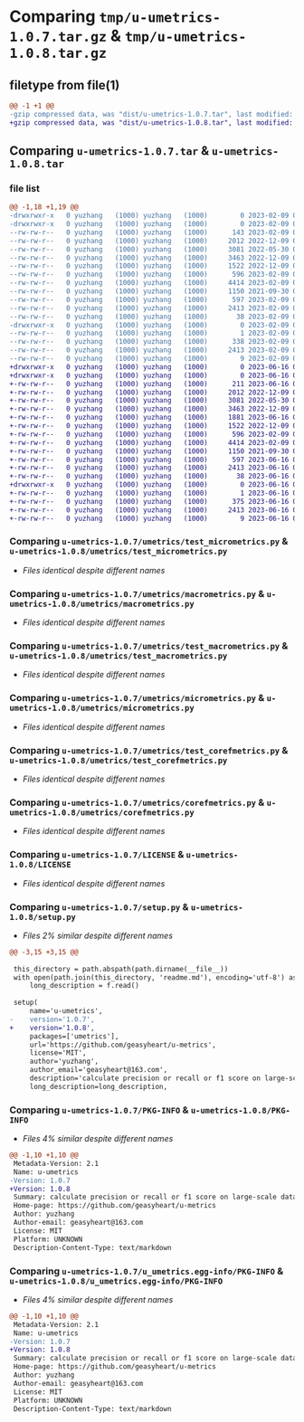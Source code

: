 # Comparing `tmp/u-umetrics-1.0.7.tar.gz` & `tmp/u-umetrics-1.0.8.tar.gz`

## filetype from file(1)

```diff
@@ -1 +1 @@
-gzip compressed data, was "dist/u-umetrics-1.0.7.tar", last modified: Thu Feb  9 06:08:40 2023, max compression
+gzip compressed data, was "dist/u-umetrics-1.0.8.tar", last modified: Fri Jun 16 08:27:36 2023, max compression
```

## Comparing `u-umetrics-1.0.7.tar` & `u-umetrics-1.0.8.tar`

### file list

```diff
@@ -1,18 +1,19 @@
-drwxrwxr-x   0 yuzhang   (1000) yuzhang   (1000)        0 2023-02-09 06:08:40.000000 u-umetrics-1.0.7/
-drwxrwxr-x   0 yuzhang   (1000) yuzhang   (1000)        0 2023-02-09 06:08:40.000000 u-umetrics-1.0.7/umetrics/
--rw-rw-r--   0 yuzhang   (1000) yuzhang   (1000)      143 2023-02-09 06:04:53.000000 u-umetrics-1.0.7/umetrics/__init__.py
--rw-rw-r--   0 yuzhang   (1000) yuzhang   (1000)     2012 2022-12-09 05:56:16.000000 u-umetrics-1.0.7/umetrics/test_micrometrics.py
--rw-rw-r--   0 yuzhang   (1000) yuzhang   (1000)     3081 2022-05-30 03:55:51.000000 u-umetrics-1.0.7/umetrics/macrometrics.py
--rw-rw-r--   0 yuzhang   (1000) yuzhang   (1000)     3463 2022-12-09 02:59:47.000000 u-umetrics-1.0.7/umetrics/test_macrometrics.py
--rw-rw-r--   0 yuzhang   (1000) yuzhang   (1000)     1522 2022-12-09 02:57:10.000000 u-umetrics-1.0.7/umetrics/micrometrics.py
--rw-rw-r--   0 yuzhang   (1000) yuzhang   (1000)      596 2023-02-09 06:05:07.000000 u-umetrics-1.0.7/umetrics/test_corefmetrics.py
--rw-rw-r--   0 yuzhang   (1000) yuzhang   (1000)     4414 2023-02-09 06:03:29.000000 u-umetrics-1.0.7/umetrics/corefmetrics.py
--rw-rw-r--   0 yuzhang   (1000) yuzhang   (1000)     1150 2021-09-30 08:10:24.000000 u-umetrics-1.0.7/LICENSE
--rw-rw-r--   0 yuzhang   (1000) yuzhang   (1000)      597 2023-02-09 06:06:42.000000 u-umetrics-1.0.7/setup.py
--rw-rw-r--   0 yuzhang   (1000) yuzhang   (1000)     2413 2023-02-09 06:08:40.000000 u-umetrics-1.0.7/PKG-INFO
--rw-rw-r--   0 yuzhang   (1000) yuzhang   (1000)       38 2023-02-09 06:08:40.000000 u-umetrics-1.0.7/setup.cfg
-drwxrwxr-x   0 yuzhang   (1000) yuzhang   (1000)        0 2023-02-09 06:08:40.000000 u-umetrics-1.0.7/u_umetrics.egg-info/
--rw-rw-r--   0 yuzhang   (1000) yuzhang   (1000)        1 2023-02-09 06:08:40.000000 u-umetrics-1.0.7/u_umetrics.egg-info/dependency_links.txt
--rw-rw-r--   0 yuzhang   (1000) yuzhang   (1000)      338 2023-02-09 06:08:40.000000 u-umetrics-1.0.7/u_umetrics.egg-info/SOURCES.txt
--rw-rw-r--   0 yuzhang   (1000) yuzhang   (1000)     2413 2023-02-09 06:08:40.000000 u-umetrics-1.0.7/u_umetrics.egg-info/PKG-INFO
--rw-rw-r--   0 yuzhang   (1000) yuzhang   (1000)        9 2023-02-09 06:08:40.000000 u-umetrics-1.0.7/u_umetrics.egg-info/top_level.txt
+drwxrwxr-x   0 yuzhang   (1000) yuzhang   (1000)        0 2023-06-16 08:27:36.000000 u-umetrics-1.0.8/
+drwxrwxr-x   0 yuzhang   (1000) yuzhang   (1000)        0 2023-06-16 08:27:36.000000 u-umetrics-1.0.8/umetrics/
+-rw-rw-r--   0 yuzhang   (1000) yuzhang   (1000)      211 2023-06-16 08:26:51.000000 u-umetrics-1.0.8/umetrics/__init__.py
+-rw-rw-r--   0 yuzhang   (1000) yuzhang   (1000)     2012 2022-12-09 05:56:16.000000 u-umetrics-1.0.8/umetrics/test_micrometrics.py
+-rw-rw-r--   0 yuzhang   (1000) yuzhang   (1000)     3081 2022-05-30 03:55:51.000000 u-umetrics-1.0.8/umetrics/macrometrics.py
+-rw-rw-r--   0 yuzhang   (1000) yuzhang   (1000)     3463 2022-12-09 02:59:47.000000 u-umetrics-1.0.8/umetrics/test_macrometrics.py
+-rw-rw-r--   0 yuzhang   (1000) yuzhang   (1000)     1881 2023-06-16 08:26:51.000000 u-umetrics-1.0.8/umetrics/multi_label_class_metric.py
+-rw-rw-r--   0 yuzhang   (1000) yuzhang   (1000)     1522 2022-12-09 02:57:10.000000 u-umetrics-1.0.8/umetrics/micrometrics.py
+-rw-rw-r--   0 yuzhang   (1000) yuzhang   (1000)      596 2023-02-09 06:05:07.000000 u-umetrics-1.0.8/umetrics/test_corefmetrics.py
+-rw-rw-r--   0 yuzhang   (1000) yuzhang   (1000)     4414 2023-02-09 06:03:29.000000 u-umetrics-1.0.8/umetrics/corefmetrics.py
+-rw-rw-r--   0 yuzhang   (1000) yuzhang   (1000)     1150 2021-09-30 08:10:24.000000 u-umetrics-1.0.8/LICENSE
+-rw-rw-r--   0 yuzhang   (1000) yuzhang   (1000)      597 2023-06-16 08:26:51.000000 u-umetrics-1.0.8/setup.py
+-rw-rw-r--   0 yuzhang   (1000) yuzhang   (1000)     2413 2023-06-16 08:27:36.000000 u-umetrics-1.0.8/PKG-INFO
+-rw-rw-r--   0 yuzhang   (1000) yuzhang   (1000)       38 2023-06-16 08:27:36.000000 u-umetrics-1.0.8/setup.cfg
+drwxrwxr-x   0 yuzhang   (1000) yuzhang   (1000)        0 2023-06-16 08:27:36.000000 u-umetrics-1.0.8/u_umetrics.egg-info/
+-rw-rw-r--   0 yuzhang   (1000) yuzhang   (1000)        1 2023-06-16 08:27:36.000000 u-umetrics-1.0.8/u_umetrics.egg-info/dependency_links.txt
+-rw-rw-r--   0 yuzhang   (1000) yuzhang   (1000)      375 2023-06-16 08:27:36.000000 u-umetrics-1.0.8/u_umetrics.egg-info/SOURCES.txt
+-rw-rw-r--   0 yuzhang   (1000) yuzhang   (1000)     2413 2023-06-16 08:27:36.000000 u-umetrics-1.0.8/u_umetrics.egg-info/PKG-INFO
+-rw-rw-r--   0 yuzhang   (1000) yuzhang   (1000)        9 2023-06-16 08:27:36.000000 u-umetrics-1.0.8/u_umetrics.egg-info/top_level.txt
```

### Comparing `u-umetrics-1.0.7/umetrics/test_micrometrics.py` & `u-umetrics-1.0.8/umetrics/test_micrometrics.py`

 * *Files identical despite different names*

### Comparing `u-umetrics-1.0.7/umetrics/macrometrics.py` & `u-umetrics-1.0.8/umetrics/macrometrics.py`

 * *Files identical despite different names*

### Comparing `u-umetrics-1.0.7/umetrics/test_macrometrics.py` & `u-umetrics-1.0.8/umetrics/test_macrometrics.py`

 * *Files identical despite different names*

### Comparing `u-umetrics-1.0.7/umetrics/micrometrics.py` & `u-umetrics-1.0.8/umetrics/micrometrics.py`

 * *Files identical despite different names*

### Comparing `u-umetrics-1.0.7/umetrics/test_corefmetrics.py` & `u-umetrics-1.0.8/umetrics/test_corefmetrics.py`

 * *Files identical despite different names*

### Comparing `u-umetrics-1.0.7/umetrics/corefmetrics.py` & `u-umetrics-1.0.8/umetrics/corefmetrics.py`

 * *Files identical despite different names*

### Comparing `u-umetrics-1.0.7/LICENSE` & `u-umetrics-1.0.8/LICENSE`

 * *Files identical despite different names*

### Comparing `u-umetrics-1.0.7/setup.py` & `u-umetrics-1.0.8/setup.py`

 * *Files 2% similar despite different names*

```diff
@@ -3,15 +3,15 @@
 
 this_directory = path.abspath(path.dirname(__file__))
 with open(path.join(this_directory, 'readme.md'), encoding='utf-8') as f:
     long_description = f.read()
 
 setup(
     name='u-umetrics',
-    version='1.0.7',
+    version='1.0.8',
     packages=['umetrics'],
     url='https://github.com/geasyheart/u-metrics',
     license='MIT',
     author='yuzhang',
     author_email='geasyheart@163.com',
     description='calculate precision or recall or f1 score on large-scale datasets',
     long_description=long_description,
```

### Comparing `u-umetrics-1.0.7/PKG-INFO` & `u-umetrics-1.0.8/PKG-INFO`

 * *Files 4% similar despite different names*

```diff
@@ -1,10 +1,10 @@
 Metadata-Version: 2.1
 Name: u-umetrics
-Version: 1.0.7
+Version: 1.0.8
 Summary: calculate precision or recall or f1 score on large-scale datasets
 Home-page: https://github.com/geasyheart/u-metrics
 Author: yuzhang
 Author-email: geasyheart@163.com
 License: MIT
 Platform: UNKNOWN
 Description-Content-Type: text/markdown
```

### Comparing `u-umetrics-1.0.7/u_umetrics.egg-info/PKG-INFO` & `u-umetrics-1.0.8/u_umetrics.egg-info/PKG-INFO`

 * *Files 4% similar despite different names*

```diff
@@ -1,10 +1,10 @@
 Metadata-Version: 2.1
 Name: u-umetrics
-Version: 1.0.7
+Version: 1.0.8
 Summary: calculate precision or recall or f1 score on large-scale datasets
 Home-page: https://github.com/geasyheart/u-metrics
 Author: yuzhang
 Author-email: geasyheart@163.com
 License: MIT
 Platform: UNKNOWN
 Description-Content-Type: text/markdown
```

